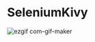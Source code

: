 # SeleniumKivy

![ezgif com-gif-maker](https://user-images.githubusercontent.com/87592356/178078144-e723b1c0-824b-4c91-94fb-181d8e4ad7b4.gif)
